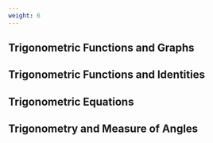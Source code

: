 ```yaml
---
weight: 6
---
```


## Trigonometric Functions and Graphs

## Trigonometric Functions and Identities

## Trigonometric Equations

## Trigonometry and Measure of Angles
